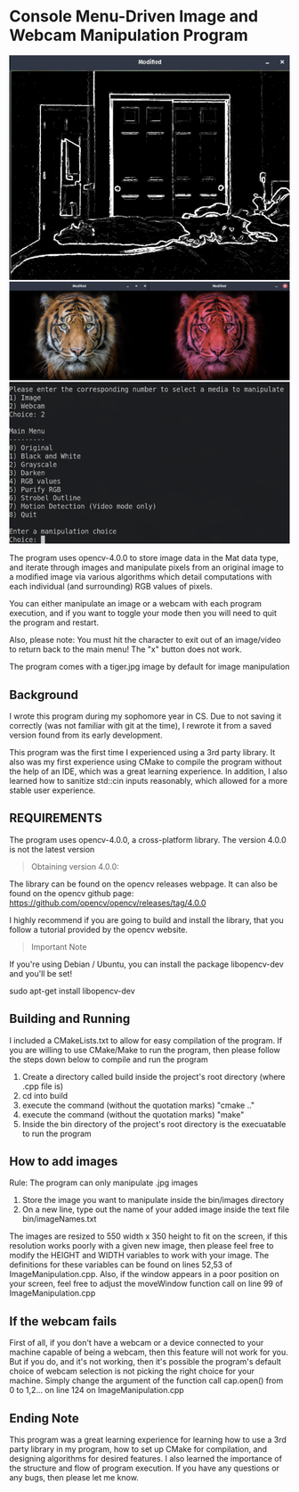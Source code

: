 # Console Menu-Driven Image and Webcam Manipulation Program

![](strobel-gif.gif)
![](tiger-example.png)
![](Menu.png)

The program uses opencv-4.0.0 to store image data in the Mat data type, and iterate through
images and manipulate pixels from an original image to a modified image via various algorithms
which detail computations with each individual (and surrounding) RGB values of pixels.

You can either manipulate an image or a webcam with each program execution, and if you want to toggle
your mode then you will need to quit the program and restart.

Also, please note: You must hit the <Esc> character to exit out of an image/video to return back
to the main menu! The "x" button does not work.

The program comes with a tiger.jpg image by default for image manipulation

Background
----------
I wrote this program during my sophomore year in CS. Due to not saving it correctly (was not 
familiar with git at the time), I rewrote it from a saved version found from its early development.

This program was the first time I experienced using a 3rd party library. It also was my first 
experience using CMake to compile the program without the help of an IDE, which was a great
learning experience. In addition, I also learned how to sanitize std::cin inputs reasonably, 
which allowed for a more stable user experience.

REQUIREMENTS
------------
The program uses opencv-4.0.0, a cross-platform library. The version 4.0.0 is not the latest version

> Obtaining version 4.0.0:

The library can be found on the opencv releases webpage.
It can also be found on the opencv github page: https://github.com/opencv/opencv/releases/tag/4.0.0

I highly recommend if you are going to build and install the library, that you follow a tutorial
provided by the opencv website.

> Important Note

If you're using Debian / Ubuntu, you can install the package libopencv-dev and you'll be set!

sudo apt-get install libopencv-dev  

Building and Running
--------------------

I included a CMakeLists.txt to allow for easy compilation of the program. If you are willing to use
CMake/Make to run the program, then please follow the steps down below to compile and run the program

1) Create a directory called build inside the project's root directory (where .cpp file is)
2) cd into build
3) execute the command (without the quotation marks) "cmake .."
4) execute the command (without the quotation marks) "make"
5) Inside the bin directory of the project's root directory is the execuatable to run the program


How to add images
-----------------
Rule: The program can only manipulate .jpg images
1) Store the image you want to manipulate inside the bin/images directory
2) On a new line, type out the name of your added image inside the text file bin/imageNames.txt

The images are resized to 550 width x 350 height to fit on the screen, if this resolution works 
poorly with a given new image, then please feel free to modify the HEIGHT and WIDTH variables
to work with your image. The definitions for these variables can be found on lines 52,53 of 
ImageManipulation.cpp. Also, if the window appears in a poor position on your screen, feel free to 
adjust the moveWindow function call on line 99 of ImageManipulation.cpp

If the webcam fails
-------------------
First of all, if you don't have a webcam or a device connected to your machine capable of being a 
webcam, then this feature will not work for you. But if you do, and it's not working, then it's possible
the program's default choice of webcam selection is not picking the right choice for your machine. 
Simply change the argument of the function call cap.open() from 0 to 1,2... on line 124 on 
ImageManipulation.cpp

Ending Note
-----------
This program was a great learning experience for learning how to use a 3rd party library in my program,
how to set up CMake for compilation, and designing algorithms for desired features. I also learned
the importance of the structure and flow of program execution. If you have any questions or any bugs,
then please let me know. 
